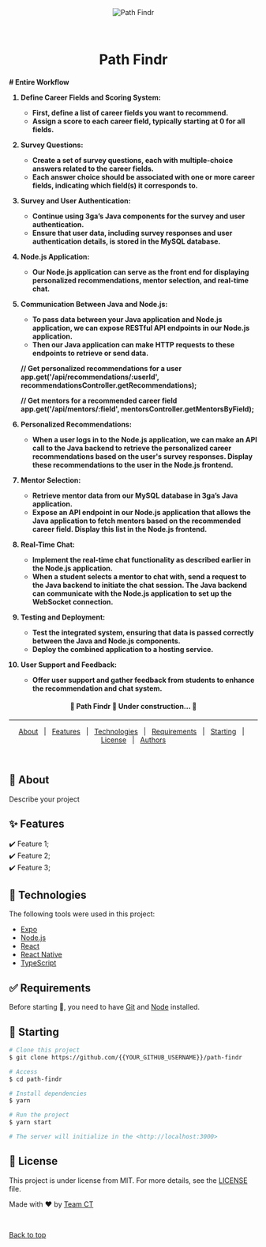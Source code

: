 <div align="center" id="top"> 
  <img src="./.github/app.gif" alt="Path Findr" />

  &#xa0;

  <!-- <a href="https://pathfindr.netlify.app">Demo</a> -->
</div>

<h1 align="center">Path Findr</h1>

<p align="center">
  <!-- <img alt="Github top language" src="https://img.shields.io/github/languages/top/{{YOUR_GITHUB_USERNAME}}/path-findr?color=56BEB8">

  <!-- <img alt="Github language count" src="https://img.shields.io/github/languages/count/{{YOUR_GITHUB_USERNAME}}/path-findr?color=56BEB8"> -->

  <!-- <img alt="Repository size" src="https://img.shields.io/github/repo-size/{{YOUR_GITHUB_USERNAME}}/path-findr?color=56BEB8"> -->

  <!-- <img alt="License" src="https://img.shields.io/github/license/{{YOUR_GITHUB_USERNAME}}/path-findr?color=56BEB8"> --> 

  <!-- <img alt="Github issues" src="https://img.shields.io/github/issues/{{YOUR_GITHUB_USERNAME}}/path-findr?color=56BEB8" /> -->

  <!-- <img alt="Github forks" src="https://img.shields.io/github/forks/{{YOUR_GITHUB_USERNAME}}/path-findr?color=56BEB8" /> -->

  <!-- <img alt="Github stars" src="https://img.shields.io/github/stars/{{YOUR_GITHUB_USERNAME}}/path-findr?color=56BEB8" /> -->
</p>

<!-- Status -->
<h4 align center>
	# Entire Workflow

1. **Define Career Fields and Scoring System**:
    - First, define a list of career fields you want to recommend.
    - Assign a score to each career field, typically starting at 0 for all fields.
2. **Survey Questions**:
    - Create a set of survey questions, each with multiple-choice answers related to the career fields.
    - Each answer choice should be associated with one or more career fields, indicating which field(s) it corresponds to.
3. **Survey and User Authentication**:
    - Continue using 3ga’s Java components for the survey and user authentication.
    - Ensure that user data, including survey responses and user authentication details, is stored in the MySQL database.
4. **Node.js Application**:
    - Our Node.js application can serve as the front end for displaying personalized recommendations, mentor selection, and real-time chat.
5. **Communication Between Java and Node.js**:
    - To pass data between your Java application and Node.js application, we can expose RESTful API endpoints in our Node.js application.
    - Then our Java application can make HTTP requests to these endpoints to retrieve or send data.
    
    // Get personalized recommendations for a user
    app.get('/api/recommendations/:userId', recommendationsController.getRecommendations);
    
    // Get mentors for a recommended career field
    app.get('/api/mentors/:field', mentorsController.getMentorsByField);
    
6. **Personalized Recommendations**:
    - When a user logs in to the Node.js application, we can make an API call to the Java backend to retrieve the personalized career recommendations based on the user's survey responses. Display these recommendations to the user in the Node.js frontend.
7. **Mentor Selection**:
    - Retrieve mentor data from our MySQL database in 3ga’s Java application.
    - Expose an API endpoint in our Node.js application that allows the Java application to fetch mentors based on the recommended career field. Display this list in the Node.js frontend.
8. **Real-Time Chat**:
    - Implement the real-time chat functionality as described earlier in the Node.js application.
    - When a student selects a mentor to chat with, send a request to the Java backend to initiate the chat session. The Java backend can communicate with the Node.js application to set up the WebSocket connection.
9. **Testing and Deployment**:
    - Test the integrated system, ensuring that data is passed correctly between the Java and Node.js components.
    - Deploy the combined application to a hosting service.
10. **User Support and Feedback**:
    - Offer user support and gather feedback from students to enhance the recommendation and chat system.
</h4>
 <h4 align="center"> 
	🚧  Path Findr 🚀 Under construction...  🚧
</h4>  
<!-- git config --global user.email "you@example.com" -->
<!-- git config --global user.name "Your Name" -->

<hr>

<p align="center">
  <a href="#dart-about">About</a> &#xa0; | &#xa0; 
  <a href="#sparkles-features">Features</a> &#xa0; | &#xa0;
  <a href="#rocket-technologies">Technologies</a> &#xa0; | &#xa0;
  <a href="#white_check_mark-requirements">Requirements</a> &#xa0; | &#xa0;
  <a href="#checkered_flag-starting">Starting</a> &#xa0; | &#xa0;
  <a href="#memo-license">License</a> &#xa0; | &#xa0;
  <a href="https://github.com/{{YOUR_GITHUB_USERNAME}}" target="_blank">Authors</a>
</p>

<br>

## :dart: About ##

Describe your project

## :sparkles: Features ##

:heavy_check_mark: Feature 1;\
:heavy_check_mark: Feature 2;\
:heavy_check_mark: Feature 3;

## :rocket: Technologies ##

The following tools were used in this project:

- [Expo](https://expo.io/)
- [Node.js](https://nodejs.org/en/)
- [React](https://pt-br.reactjs.org/)
- [React Native](https://reactnative.dev/)
- [TypeScript](https://www.typescriptlang.org/)

## :white_check_mark: Requirements ##

Before starting :checkered_flag:, you need to have [Git](https://git-scm.com) and [Node](https://nodejs.org/en/) installed.

## :checkered_flag: Starting ##

```bash
# Clone this project
$ git clone https://github.com/{{YOUR_GITHUB_USERNAME}}/path-findr

# Access
$ cd path-findr

# Install dependencies
$ yarn

# Run the project
$ yarn start

# The server will initialize in the <http://localhost:3000>
```

## :memo: License ##

This project is under license from MIT. For more details, see the [LICENSE](LICENSE.md) file.


Made with :heart: by <a href="https://github.com/{{YOUR_GITHUB_USERNAME}}" target="_blank">Team CT</a>

&#xa0;

<a href="#top">Back to top</a>
